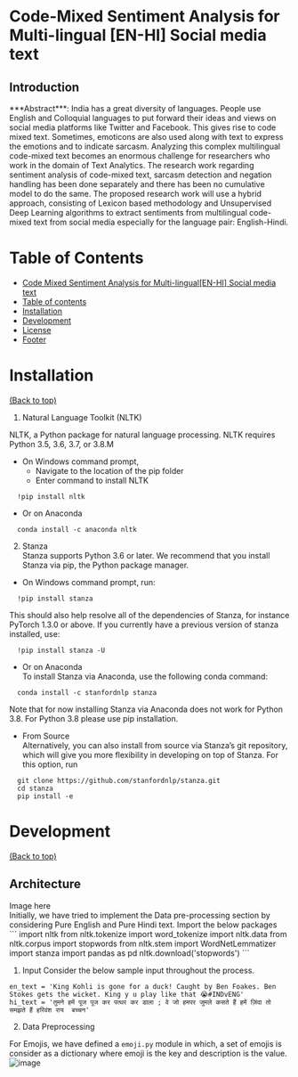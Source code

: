 # Code-Mixed Sentiment Analysis for Multi-lingual [EN-HI] Social media text

<h2>Introduction</h2>
***Abstract***: 
India has a great diversity of languages. People use English and Colloquial languages to put forward their ideas and views on social media platforms like Twitter and Facebook. This gives rise to code mixed text. Sometimes, emoticons are also used along with text to express the emotions and to indicate sarcasm. Analyzing this complex multilingual code-mixed text becomes an enormous challenge for researchers who work in the domain of Text Analytics. The research work regarding sentiment analysis of code-mixed text, sarcasm detection and negation handling has been done separately and there has been no cumulative model to do the same. The proposed research work will use a hybrid approach, consisting of Lexicon based methodology and Unsupervised Deep Learning algorithms to extract sentiments from multilingual code-mixed text from social media especially for the language pair: English-Hindi.

# Table of Contents

- [Code Mixed Sentiment Analysis for Multi-lingual[EN-HI] Social media text](#code-mixed-sentiment-analysis-for-multi-lingual[en-hi]-social-media-text)
- [Table of contents](#table-of-contents)
- [Installation](#installation)
- [Development](#development)
- [License](#license)
- [Footer](#footer)


# Installation
[(Back to top)](#table-of-contents)<br>
1. Natural Language Toolkit (NLTK)

NLTK, a Python package for natural language processing. NLTK requires Python 3.5, 3.6, 3.7, or 3.8.M<br> 
- On Windows command prompt,<br>
  - Navigate to the location of the pip folder
  - Enter command to install NLTK <br>
```
  !pip install nltk
```  
- Or on Anaconda<br>
```
  conda install -c anaconda nltk
```
2. Stanza<br>
Stanza supports Python 3.6 or later. We recommend that you install Stanza via pip, the Python package manager. <br>
- On Windows command prompt, run:<br>
```
  !pip install stanza
```

This should also help resolve all of the dependencies of Stanza, for instance PyTorch 1.3.0 or above.
If you currently have a previous version of stanza installed, use:<br>
```
  !pip install stanza -U
```
- Or on Anaconda<br>
To install Stanza via Anaconda, use the following conda command:<br>
```
  conda install -c stanfordnlp stanza
```
Note that for now installing Stanza via Anaconda does not work for Python 3.8. For Python 3.8 please use pip installation. <br>
- From Source <br>
Alternatively, you can also install from source via Stanza’s git repository, which will give you more flexibility in developing on top of Stanza. For this option, run<br>
```
  git clone https://github.com/stanfordnlp/stanza.git
  cd stanza
  pip install -e 
```
 
 # Development
[(Back to top)](#table-of-contents)<br>
<h2>Architecture</h2>
Image here<br>
Initially, we have tried to implement the Data pre-processing section by considering Pure English and Pure Hindi text. Import the below packages<br>
```
import nltk
from nltk.tokenize import word_tokenize
import nltk.data
from nltk.corpus import stopwords
from nltk.stem import WordNetLemmatizer
import stanza
import pandas as pd
nltk.download('stopwords')
```

1. Input
Consider the below sample input throughout the process. 
```
en_text = 'King Kohli is gone for a duck! Caught by Ben Foakes. Ben Stokes gets the wicket. King y u play like that 😭#INDvENG'
hi_text = 'तुमने हमें पूज पूज कर पत्थर कर डाला ; वे जो हमपर जुमले कसते हैं हमें ज़िंदा तो समझते हैं हरिवंश राय  बच्चन'
```

2. Data Preprocessing

For Emojis, we have defined a `emoji.py` module in which, a set of emojis is consider as a dictionary where emoji is the key and description is the value.<br>
![image](https://user-images.githubusercontent.com/39995604/110206906-82428300-7ea6-11eb-8912-01d69a6b69dc.png)







 
